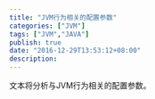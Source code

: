 ```yaml
---
title: "JVM行为相关的配置参数"
categories: ["JVM"]
tags: ["JVM","JAVA"] 
publish: true
date: "2016-12-29T13:53:12+08:00"
description: 
---
```


文本将分析与JVM行为相关的配置参数。
